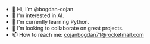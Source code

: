 - 👋 Hi, I’m @bogdan-cojan
- 👀 I’m interested in AI.
- 🌱 I’m currently learning Python.
- 💞️ I’m looking to collaborate on great projects.
- 📫 How to reach me: cojanbogdan71@rocketmail.com

<!---
bogdan-cojan/bogdan-cojan is a ✨ special ✨ repository because its `README.md` (this file) appears on your GitHub profile.
You can click the Preview link to take a look at your changes.
--->
